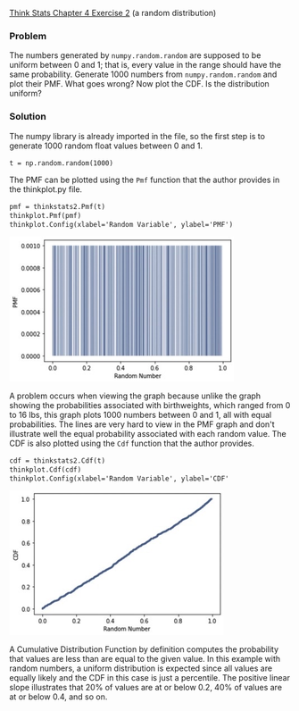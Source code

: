 [Think Stats Chapter 4 Exercise 2](http://greenteapress.com/thinkstats2/html/thinkstats2005.html#toc41) (a random distribution)

### Problem
The numbers generated by `numpy.random.random` are supposed to be uniform between 0 and 1; that is, every value in the range should have the same probability. Generate 1000 numbers from `numpy.random.random` and plot their PMF. What goes wrong? Now plot the CDF. Is the distribution uniform?

### Solution
The numpy library is already imported in the file, so the first step is to generate 1000 random float values between 0 and 1.

    t = np.random.random(1000)

The PMF can be plotted using the `Pmf` function that the author provides in the thinkplot.py file.

    pmf = thinkstats2.Pmf(t)
    thinkplot.Pmf(pmf)
    thinkplot.Config(xlabel='Random Variable', ylabel='PMF')

![Image of PMF](https://github.com/wnobles/dsp/blob/master/lessons/statistics/B8800E40-F08B-4C12-8BA7-290B1E0A006C_4_5005_c.jpeg)

A problem occurs when viewing the graph because unlike the graph showing the probabilities associated with birthweights, which ranged from 0 to 16 lbs, this graph plots 1000 numbers between 0 and 1, all with equal probabilities. The lines are very hard to view in the PMF graph and don't illustrate well the equal probability associated with each random value. The CDF is also plotted using the `Cdf` function that the author provides.

    cdf = thinkstats2.Cdf(t)
    thinkplot.Cdf(cdf)
    thinkplot.Config(xlabel='Random Variable', ylabel='CDF'

![Image of CDF](https://github.com/wnobles/dsp/blob/master/lessons/statistics/12435922-1979-4025-B32E-B0CAA89F9C37_4_5005_c.jpeg)

A Cumulative Distribution Function by definition computes the probability that values are less than are equal to the given value. In this example with random numbers, a uniform distribution is expected since all values are equally likely and the CDF in this case is just a percentile. The positive linear slope illustrates that 20% of values are at or below 0.2, 40% of values are at or below 0.4, and so on.
